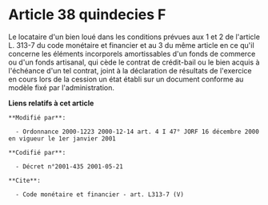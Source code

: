 # Article 38 quindecies F

Le locataire d'un bien loué dans les conditions prévues aux 1 et 2 de l'article L. 313-7 du code monétaire et financier et au
3 du même article en ce qu'il concerne les éléments incorporels amortissables d'un fonds de commerce ou d'un fonds artisanal,
qui cède le contrat de crédit-bail ou le bien acquis à l'échéance d'un tel contrat, joint à la déclaration de résultats de
l'exercice en cours lors de la cession un état établi sur un document conforme au modèle fixé par l'administration.

**Liens relatifs à cet article**

	**Modifié par**:

	  - Ordonnance 2000-1223 2000-12-14 art. 4 I 47° JORF 16 décembre 2000 en vigueur le 1er janvier 2001

	**Codifié par**:

	  - Décret n°2001-435 2001-05-21

	**Cite**:

	  - Code monétaire et financier - art. L313-7 (V)
